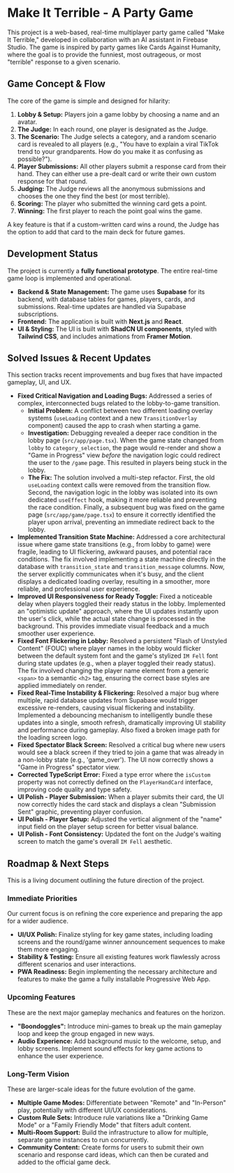# Make It Terrible - A Party Game

This project is a web-based, real-time multiplayer party game called "Make It Terrible," developed in collaboration with an AI assistant in Firebase Studio. The game is inspired by party games like Cards Against Humanity, where the goal is to provide the funniest, most outrageous, or most "terrible" response to a given scenario.

## Game Concept & Flow

The core of the game is simple and designed for hilarity:

1.  **Lobby & Setup:** Players join a game lobby by choosing a name and an avatar.
2.  **The Judge:** In each round, one player is designated as the Judge.
3.  **The Scenario:** The Judge selects a category, and a random scenario card is revealed to all players (e.g., "You have to explain a viral TikTok trend to your grandparents. How do you make it as confusing as possible?").
4.  **Player Submissions:** All other players submit a response card from their hand. They can either use a pre-dealt card or write their own custom response for that round.
5.  **Judging:** The Judge reviews all the anonymous submissions and chooses the one they find the best (or most terrible).
6.  **Scoring:** The player who submitted the winning card gets a point.
7.  **Winning:** The first player to reach the point goal wins the game.

A key feature is that if a custom-written card wins a round, the Judge has the option to add that card to the main deck for future games.

## Development Status

The project is currently a **fully functional prototype**. The entire real-time game loop is implemented and operational.

- **Backend & State Management:** The game uses **Supabase** for its backend, with database tables for games, players, cards, and submissions. Real-time updates are handled via Supabase subscriptions.
- **Frontend:** The application is built with **Next.js** and **React**.
- **UI & Styling:** The UI is built with **ShadCN UI components**, styled with **Tailwind CSS**, and includes animations from **Framer Motion**.

## Solved Issues & Recent Updates

This section tracks recent improvements and bug fixes that have impacted gameplay, UI, and UX.

- **Fixed Critical Navigation and Loading Bugs:** Addressed a series of complex, interconnected bugs related to the lobby-to-game transition.
  - **Initial Problem:** A conflict between two different loading overlay systems (`useLoading` context and a new `TransitionOverlay` component) caused the app to crash when starting a game.
  - **Investigation:** Debugging revealed a deeper race condition in the lobby page (`src/app/page.tsx`). When the game state changed from `lobby` to `category_selection`, the page would re-render and show a "Game in Progress" view *before* the navigation logic could redirect the user to the `/game` page. This resulted in players being stuck in the lobby.
  - **The Fix:** The solution involved a multi-step refactor. First, the old `useLoading` context calls were removed from the transition flow. Second, the navigation logic in the lobby was isolated into its own dedicated `useEffect` hook, making it more reliable and preventing the race condition. Finally, a subsequent bug was fixed on the game page (`src/app/game/page.tsx`) to ensure it correctly identified the player upon arrival, preventing an immediate redirect back to the lobby.
- **Implemented Transition State Machine:** Addressed a core architectural issue where game state transitions (e.g., from lobby to game) were fragile, leading to UI flickering, awkward pauses, and potential race conditions. The fix involved implementing a state machine directly in the database with `transition_state` and `transition_message` columns. Now, the server explicitly communicates when it's busy, and the client displays a dedicated loading overlay, resulting in a smoother, more reliable, and professional user experience.
- **Improved UI Responsiveness for Ready Toggle:** Fixed a noticeable delay when players toggled their ready status in the lobby. Implemented an "optimistic update" approach, where the UI updates instantly upon the user's click, while the actual state change is processed in the background. This provides immediate visual feedback and a much smoother user experience.
- **Fixed Font Flickering in Lobby:** Resolved a persistent "Flash of Unstyled Content" (FOUC) where player names in the lobby would flicker between the default system font and the game's stylized `IM Fell` font during state updates (e.g., when a player toggled their ready status). The fix involved changing the player name element from a generic `<span>` to a semantic `<h2>` tag, ensuring the correct base styles are applied immediately on render.
- **Fixed Real-Time Instability & Flickering:** Resolved a major bug where multiple, rapid database updates from Supabase would trigger excessive re-renders, causing visual flickering and instability. Implemented a debouncing mechanism to intelligently bundle these updates into a single, smooth refresh, dramatically improving UI stability and performance during gameplay. Also fixed a broken image path for the loading screen logo.
- **Fixed Spectator Black Screen:** Resolved a critical bug where new users would see a black screen if they tried to join a game that was already in a non-lobby state (e.g., 'game_over'). The UI now correctly shows a "Game in Progress" spectator view.
- **Corrected TypeScript Error:** Fixed a type error where the `isCustom` property was not correctly defined on the `PlayerHandCard` interface, improving code quality and type safety.
- **UI Polish - Player Submission:** When a player submits their card, the UI now correctly hides the card stack and displays a clean "Submission Sent" graphic, preventing player confusion.
- **UI Polish - Player Setup:** Adjusted the vertical alignment of the "name" input field on the player setup screen for better visual balance.
- **UI Polish - Font Consistency:** Updated the font on the Judge's waiting screen to match the game's overall `IM Fell` aesthetic.

## Roadmap & Next Steps

This is a living document outlining the future direction of the project.

### Immediate Priorities
Our current focus is on refining the core experience and preparing the app for a wider audience.
- **UI/UX Polish:** Finalize styling for key game states, including loading screens and the round/game winner announcement sequences to make them more engaging.
- **Stability & Testing:** Ensure all existing features work flawlessly across different scenarios and user interactions.
- **PWA Readiness:** Begin implementing the necessary architecture and features to make the game a fully installable Progressive Web App.

### Upcoming Features
These are the next major gameplay mechanics and features on the horizon.
- **"Boondoggles":** Introduce mini-games to break up the main gameplay loop and keep the group engaged in new ways.
- **Audio Experience:** Add background music to the welcome, setup, and lobby screens. Implement sound effects for key game actions to enhance the user experience.

### Long-Term Vision
These are larger-scale ideas for the future evolution of the game.
- **Multiple Game Modes:** Differentiate between "Remote" and "In-Person" play, potentially with different UI/UX considerations.
- **Custom Rule Sets:** Introduce rule variations like a "Drinking Game Mode" or a "Family Friendly Mode" that filters adult content.
- **Multi-Room Support:** Build the infrastructure to allow for multiple, separate game instances to run concurrently.
- **Community Content:** Create forms for users to submit their own scenario and response card ideas, which can then be curated and added to the official game deck.
